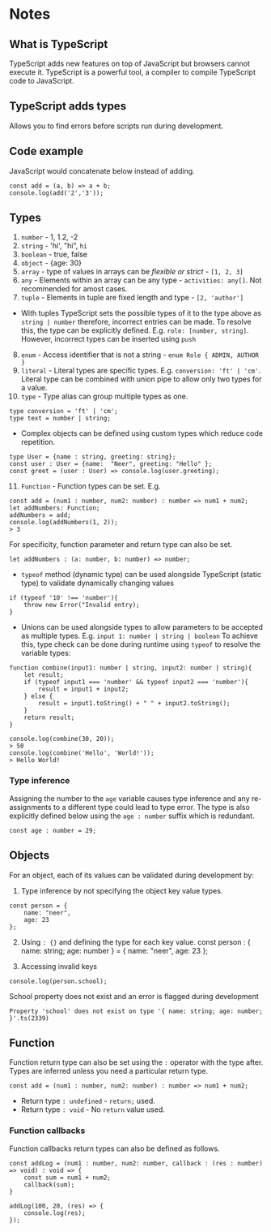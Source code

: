 # Notes

## What is TypeScript 
TypeScript adds new features on top of JavaScript but browsers cannot execute it. TypeScript is a powerful tool, a compiler to compile TypeScript code to JavaScript. 

## TypeScript adds types 
Allows you to find errors before scripts run during development. 

## Code example
JavaScript would concatenate below instead of adding. 
```
const add = (a, b) => a + b; 
console.log(add('2','3')); 

```

## Types
1. `number` - 1, 1.2, -2
2. `string` - 'hi', "hi", ``hi``
3. `boolean` - true, false
4. `object` - {age: 30}
5. `array` - type of values in arrays can be *flexible or strict* - `[1, 2, 3]`
6. `any` - Elements within an array can be any type - `activities: any[]`. Not recommended for amost cases.  
7. `tuple` - Elements in tuple are fixed length and type - `[2, 'author']`
* With tuples TypeScript sets the possible types of it to the type above as `string | number` therefore, incorrect entries can be made. To resolve this, the type can be explicitly defined. E.g. `role: [number, string]`. However, incorrect types can be inserted using `push`
8. `enum` - Access identifier that is not a string - `enum Role { ADMIN, AUTHOR }`
9. `literal` - Literal types are specific types. E.g. `conversion: 'ft' | 'cm'`. Literal type can be combined with union pipe to allow only two types for a value.
10. `type` - Type alias can group multiple types as one.
```
type conversion = 'ft' | 'cm'; 
type text = number | string;
```
* Complex objects can be defined using custom types which reduce code repetition. 
```
type User = {name : string, greeting: string};
const user : User = {name:  "Neer", greeting: "Hello" };
const greet = (user : User) => console.log(user.greeting); 
```
11. `Function` - Function types can be set. E.g. 
```
const add = (num1 : number, num2: number) : number => num1 + num2; 
let addNumbers: Function;
addNumbers = add;
console.log(addNumbers(1, 2));
> 3
```
For specificity, function parameter and return type can also be set. 
```
let addNumbers : (a: number, b: number) => number;
```
* `typeof` method (dynamic type) can be used alongside TypeScript (static type) to validate dynamically changing values
```
if (typeof '10' !== 'number'){
    throw new Error("Invalid entry);
}
```
* Unions can be used alongside types to allow parameters to be accepted as multiple types. E.g. `input 1: number | string | boolean`
To achieve this, type check can be done during runtime using `typeof` to resolve the variable types: 
```
function combine(input1: number | string, input2: number | string){
    let result;
    if (typeof input1 === 'number' && typeof input2 === 'number'){
        result = input1 + input2;
    } else {
        result = input1.toString() + " " + input2.toString();
    } 
    return result;
}

console.log(combine(30, 20)); 
> 50
console.log(combine('Hello', 'World!'));
> Hello World!
```

### Type inference
Assigning the number to the `age` variable causes type inference and any re-assignments to a different type could lead to type error. 
The type is also explicitly defined below using the `age : number` suffix which is redundant. 
```
const age : number = 29;
```

## Objects
For an object, each of its values can be validated during development by:
1. Type inference by not specifying the object key value types.  
```
const person = {
    name: "neer",
    age: 23
};
```
2. Using `: {}` and defining the type for each key value. 
const person : {
    name: string;
    age: number
}  = {
    name: "neer",
    age: 23
};

3. Accessing invalid keys
```
console.log(person.school);
```
School property does not exist and an error is flagged during development 
 
```
Property 'school' does not exist on type '{ name: string; age: number; }'.ts(2339)
```
 
## Function
Function return type can also be set using the `:` operator with the type after. Types are inferred unless you need a particular return type. 
```
const add = (num1 : number, num2: number) : number => num1 + num2; 
```
* Return type `: undefined` - `return;` used. 
* Return type `: void` - No `return` value used.

### Function callbacks
Function callbacks return types can also be defined as follows. 
```
const addLog = (num1 : number, num2: number, callback : (res : number) => void) : void => {
    const sum = num1 + num2; 
    callback(sum);
}

addLog(100, 20, (res) => {
    console.log(res);
});

```